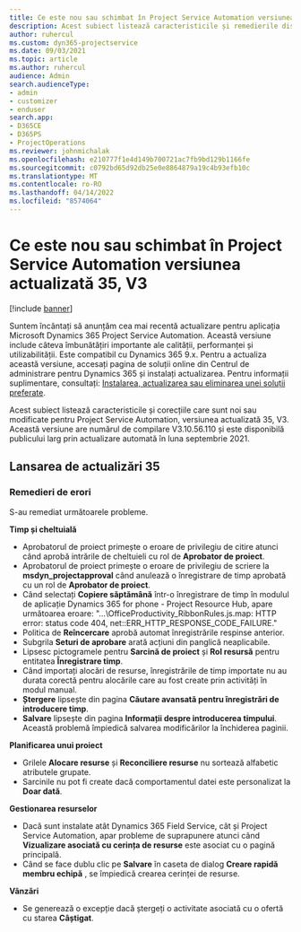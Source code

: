 ```yaml
---
title: Ce este nou sau schimbat în Project Service Automation versiunea actualizată 35, V3
description: Acest subiect listează caracteristicile și remedierile disponibile în Actualizarea Microsoft Dynamics 365 Project Service Automation, versiunea 35, V3.
author: ruhercul
ms.custom: dyn365-projectservice
ms.date: 09/03/2021
ms.topic: article
ms.author: ruhercul
audience: Admin
search.audienceType:
- admin
- customizer
- enduser
search.app:
- D365CE
- D365PS
- ProjectOperations
ms.reviewer: johnmichalak
ms.openlocfilehash: e210777f1e4d149b700721ac7fb9bd129b1166fe
ms.sourcegitcommit: c0792bd65d92db25e0e8864879a19c4b93efb10c
ms.translationtype: MT
ms.contentlocale: ro-RO
ms.lasthandoff: 04/14/2022
ms.locfileid: "8574064"
---
```

# <a name="whats-new-or-changed-in-project-service-automation-update-release-35-v3"></a>Ce este nou sau schimbat în Project Service Automation versiunea actualizată 35, V3

[!include [banner](../includes/psa-now-project-operations.md)]

Suntem încântați să anunțăm cea mai recentă actualizare pentru aplicația Microsoft Dynamics 365 Project Service Automation. Această versiune include câteva îmbunătățiri importante ale calității, performanței și utilizabilității. Este compatibil cu Dynamics 365 9.x. Pentru a actualiza această versiune, accesați pagina de soluții online din Centrul de administrare pentru Dynamics 365 și instalați actualizarea. Pentru informații suplimentare, consultați: [Instalarea, actualizarea sau eliminarea unei soluții preferate](/power-platform/admin/install-remove-preferred-solution).

Acest subiect listează caracteristicile și corecțiile care sunt noi sau modificate pentru Project Service Automation, versiunea actualizată 35, V3. Această versiune are numărul de compilare V3.10.56.110 și este disponibilă publicului larg prin actualizare automată în luna septembrie 2021.

## <a name="update-release-35"></a>Lansarea de actualizări 35

### <a name="bug-fixes"></a>Remedieri de erori

S-au remediat următoarele probleme.

**Timp și cheltuială**

- Aprobatorul de proiect primește o eroare de privilegiu de citire atunci când aprobă intrările de cheltuieli cu rol de **Aprobator de proiect**.
- Aprobatorul de proiect primește o eroare de privilegiu de scriere la **msdyn_projectapproval** când anulează o înregistrare de timp aprobată cu un rol de **Aprobator de proiect**.
- Când selectați **Copiere săptămână** într-o înregistrare de timp în modulul de aplicație Dynamics 365 for phone - Project Resource Hub, apare următoarea eroare: "...\OfficeProductivity_RibbonRules.js.map: HTTP error: status code 404, net::ERR_HTTP_RESPONSE_CODE_FAILURE."
- Politica de **Reîncercare** aprobă automat înregistrările respinse anterior.
- Subgrila **Seturi de aprobare** arată acțiuni din panglică neaplicabile.
- Lipsesc pictogramele pentru **Sarcină de proiect** și **Rol resursă** pentru entitatea **Înregistrare timp**.
- Când importați alocări de resurse, înregistrările de timp importate nu au durata corectă pentru alocările care au fost create prin activități în modul manual.
- **Ștergere** lipsește din pagina **Căutare avansată pentru înregistrări de introducere timp**.
- **Salvare** lipsește din pagina **Informații despre introducerea timpului**. Această problemă împiedică salvarea modificărilor la închiderea paginii.

**Planificarea unui proiect**

- Grilele **Alocare resurse** și **Reconciliere resurse** nu sortează alfabetic atributele grupate.
- Sarcinile nu pot fi create dacă comportamentul datei este personalizat la **Doar dată**.

**Gestionarea resurselor**

- Dacă sunt instalate atât Dynamics 365 Field Service, cât și Project Service Automation, apar probleme de suprapunere atunci când **Vizualizare asociată cu cerința de resurse** este asociat cu o pagină principală.
- Când se face dublu clic pe **Salvare** în caseta de dialog **Creare rapidă membru echipă** , se împiedică crearea cerinței de resurse.

**Vânzări**

- Se generează o excepție dacă ștergeți o activitate asociată cu o ofertă cu starea **Câștigat**.
